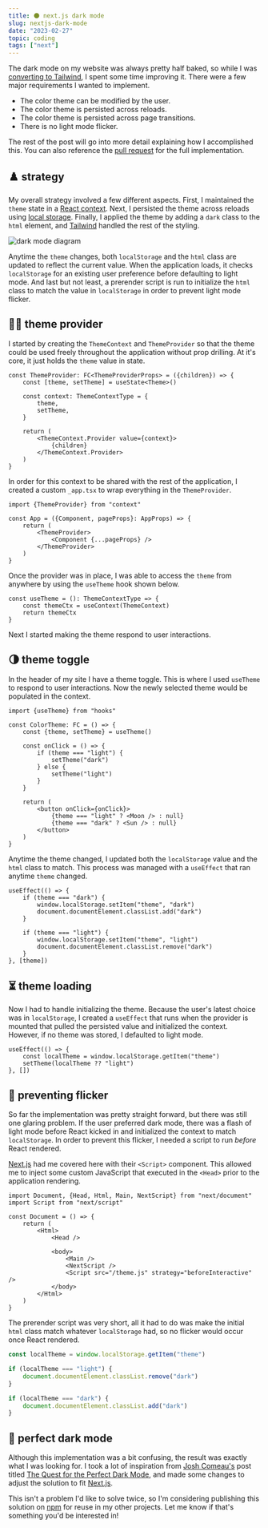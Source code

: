 ```yaml
---
title: 🌑 next.js dark mode
slug: nextjs-dark-mode
date: "2023-02-27"
topic: coding
tags: ["next"]
---
```


The dark mode on my website was always pretty half baked, so while I was [converting to Tailwind][tailwind-migration], I spent some time improving it. There were a few major requirements I wanted to implement.

-   The color theme can be modified by the user.
-   The color theme is persisted across reloads.
-   The color theme is persisted across page transitions.
-   There is no light mode flicker.

The rest of the post will go into more detail explaining how I accomplished this. You can also reference the [pull request][pull-request] for the full implementation.

## ♟️ strategy

My overall strategy involved a few different aspects. First, I maintained the `theme` state in a [React context][context]. Next, I persisted the theme across reloads using [local storage][local-storage]. Finally, I applied the theme by adding a `dark` class to the `html` element, and [Tailwind][tailwind] handled the rest of the styling.

![dark mode diagram][dark-mode-diagram]

Anytime the `theme` changes, both `localStorage` and the `html` class are updated to reflect the current value. When the application loads, it checks `localStorage` for an existing user preference before defaulting to light mode. And last but not least, a prerender script is run to initialize the `html` class to match the value in `localStorage` in order to prevent light mode flicker.

## 🤲🏼 theme provider

I started by creating the `ThemeContext` and `ThemeProvider` so that the theme could be used freely throughout the application without prop drilling. At it's core, it just holds the `theme` value in state.

```tsx
const ThemeProvider: FC<ThemeProviderProps> = ({children}) => {
    const [theme, setTheme] = useState<Theme>()

    const context: ThemeContextType = {
        theme,
        setTheme,
    }

    return (
        <ThemeContext.Provider value={context}>
            {children}
        </ThemeContext.Provider>
    )
}
```

In order for this context to be shared with the rest of the application, I created a custom `_app.tsx` to wrap everything in the `ThemeProvider`.

```tsx
import {ThemeProvider} from "context"

const App = ({Component, pageProps}: AppProps) => {
    return (
        <ThemeProvider>
            <Component {...pageProps} />
        </ThemeProvider>
    )
}
```

Once the provider was in place, I was able to access the `theme` from anywhere by using the `useTheme` hook shown below.

```tsx
const useTheme = (): ThemeContextType => {
    const themeCtx = useContext(ThemeContext)
    return themeCtx
}
```

Next I started making the theme respond to user interactions.

## 🌗 theme toggle

In the header of my site I have a theme toggle. This is where I used `useTheme` to respond to user interactions. Now the newly selected theme would be populated in the context.

```tsx
import {useTheme} from "hooks"

const ColorTheme: FC = () => {
    const {theme, setTheme} = useTheme()

    const onClick = () => {
        if (theme === "light") {
            setTheme("dark")
        } else {
            setTheme("light")
        }
    }

    return (
        <button onClick={onClick}>
            {theme === "light" ? <Moon /> : null}
            {theme === "dark" ? <Sun /> : null}
        </button>
    )
}
```

Anytime the theme changed, I updated both the `localStorage` value and the `html` class to match. This process was managed with a `useEffect` that ran anytime `theme` changed.

```tsx
useEffect(() => {
    if (theme === "dark") {
        window.localStorage.setItem("theme", "dark")
        document.documentElement.classList.add("dark")
    }

    if (theme === "light") {
        window.localStorage.setItem("theme", "light")
        document.documentElement.classList.remove("dark")
    }
}, [theme])
```

## ⏳ theme loading

Now I had to handle initializing the theme. Because the user's latest choice was in `localStorage`, I created a `useEffect` that runs when the provider is mounted that pulled the persisted value and initialized the context. However, if no theme was stored, I defaulted to light mode.

```tsx
useEffect(() => {
    const localTheme = window.localStorage.getItem("theme")
    setTheme(localTheme ?? "light")
}, [])
```

## 📸 preventing flicker

So far the implementation was pretty straight forward, but there was still one glaring problem. If the user preferred dark mode, there was a flash of light mode before React kicked in and initialized the context to match `localStorage`. In order to prevent this flicker, I needed a script to run _before_ React rendered.

[Next.js][nextjs] had me covered here with their `<Script>` component. This allowed me to inject some custom JavaScript that executed in the `<Head>` prior to the application rendering.

```tsx
import Document, {Head, Html, Main, NextScript} from "next/document"
import Script from "next/script"

const Document = () => {
    return (
        <Html>
            <Head />

            <body>
                <Main />
                <NextScript />
                <Script src="/theme.js" strategy="beforeInteractive" />
            </body>
        </Html>
    )
}
```

The prerender script was very short, all it had to do was make the initial `html` class match whatever `localStorage` had, so no flicker would occur once React rendered.

```javascript
const localTheme = window.localStorage.getItem("theme")

if (localTheme === "light") {
    document.documentElement.classList.remove("dark")
}

if (localTheme === "dark") {
    document.documentElement.classList.add("dark")
}
```

## 🔫 perfect dark mode

Although this implementation was a bit confusing, the result was exactly what I was looking for. I took a lot of inspiration from [Josh Comeau's][josh-comeau] post titled [The Quest for the Perfect Dark Mode][perfect-dark-mode], and made some changes to adjust the solution to fit [Next.js][nextjs].

This isn't a problem I'd like to solve twice, so I'm considering publishing this solution on [npm][npm] for reuse in my other projects. Let me know if that's something you'd be interested in!

[pull-request]: https://github.com/bradgarropy/bradgarropy.com/pull/349
[perfect-dark-mode]: https://joshwcomeau.com/react/dark-mode
[dark-mode-diagram]: https://res.cloudinary.com/bradgarropy/image/upload/bradgarropy.com/posts/dark-mode-diagram.png
[tailwind-migration]: https://bradgarropy.com/blog/css-modules-to-tailwind
[context]: https://reactjs.org/docs/context.html
[tailwind]: https://tailwindcss.com/
[nextjs]: https://nextjs.org/
[local-storage]: https://developer.mozilla.org/en-US/docs/Web/API/Window/localStorage
[josh-comeau]: https://twitter.com/JoshWComeau
[npm]: https://www.npmjs.com/
